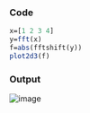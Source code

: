 ### Code
```Scilab
x=[1 2 3 4]
y=fft(x)
f=abs(fftshift(y))
plot2d3(f)
```
### Output 
![image](https://github.com/userofmeet27/Scilab/assets/154442221/a3c81468-2ae6-400c-850d-048ba28731e6)
